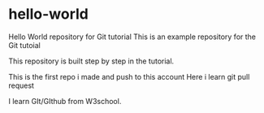 # hello-world

Hello World repository for Git tutorial
This is an example repository for the Git tutoial 

This repository is built step by step in the tutorial.

This is the first repo i made and push to this account
Here i learn git pull request

I learn GIt/GIthub from W3school.
